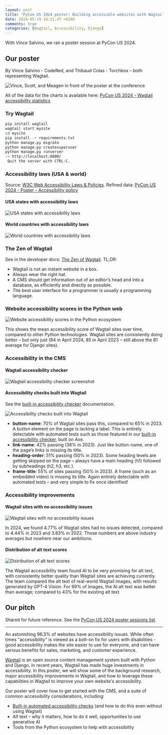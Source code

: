 ```yaml
---
layout: post
title: "PyCon US 2024 poster: Building accessible websites with Wagtail and Django"
date: 2024-05-19 18:21:47 +0100
comments: true
categories: [Wagtail, Accessibility, Django]
---
```


With Vince Salvino, we ran a poster session at PyCon US 2024.

<!-- more -->

## Our poster

By Vince Salvino - CodeRed, and Thibaud Colas - Torchbox – both representing Wagtail.

![Vince, Scott, and Meagen in front of the poster at the conference](/images/blog/pycon-us-2024-poster-accessible-websites/vince_scott_meagen_in_front_of_the_poster.webp)

All of the data for the charts is available here: [PyCon US 2024 - Wagtail accessibility statistics](https://docs.google.com/spreadsheets/d/1RajyVWKlCFlcZg_kYSLNhE8I26hE7ZWRfhga_QvZC4Y/edit?usp=sharing)

### Try Wagtail

```bash
pip install wagtail
wagtail start mysite
cd mysite
pip install -r requirements.txt
python manage.py migrate
python manage.py createsuperuser
python manage.py runserver
-> http://localhost:8000/
 Quit the server with CTRL-C.
```

### Accessibility laws (USA & world)

Source: [W3C Web Accessibility Laws & Policies](https://www.w3.org/WAI/policies/). Refined data: [PyCon US 2024 - Poster - Accessibility policy](https://docs.google.com/spreadsheets/d/1RajyVWKlCFlcZg_kYSLNhE8I26hE7ZWRfhga_QvZC4Y/edit?gid=1304246423#gid=1304246423)

#### USA states with accessibility laws

![USA states with accessibility laws](/images/blog/pycon-us-2024-poster-accessible-websites/USA%20states%20with%20accessibility%20laws.png)

#### World countries with accessibility laws

![World countries with accessibility laws](/images/blog/pycon-us-2024-poster-accessible-websites/World%20countries%20with%20accessibility%20laws.png)

### The Zen of Wagtail

See in the developer docs: [The Zen of Wagtail](https://docs.wagtail.org/en/stable/getting_started/the_zen_of_wagtail.html). TL;DR:

- Wagtail is not an instant website in a box.
- Always wear the right hat.
- A CMS should get information out of an editor’s head and into a database, as efficiently and directly as possible.
- The best user interface for a programmer is usually a programming language.

### Website accessibility scores in the Python web

![Website accessibility scores in the Python ecosystem](/images/blog/pycon-us-2024-poster-accessible-websites/Website%20accessibility%20scores%20in%20the%20Python%20ecosystem.png)

This shows the mean accessibility score of Wagtail sites over time, compared to other Python technologies. Wagtail sites are consistently doing better – but only just (84 in April 2024, 85 in April 2023 – still above the 81 average for Django sites).

### Accessibility in the CMS

#### Wagtail accessibility checker

![Wagtail accessibility checker screenshot](/images/blog/pycon-us-2024-poster-accessible-websites/Wagtail%20accessibility%20checker%20screenshot.png)

#### Accessibility checks built into Wagtail

See the [built-in accessibility checker](https://docs.wagtail.org/en/stable/advanced_topics/accessibility_considerations.html#built-in-accessibility-checker) documentation.

![Accessibility checks built into Wagtail](/images/blog/pycon-us-2024-poster-accessible-websites/Accessibility%20checks%20built%20into%20Wagtail.png)

- **button-name**: 70% of Wagtail sites pass this, compared to 65% in 2023. A button element on the page is lacking a label. This is entirely detectable with automated tests such as those featured in our [built-in accessibility checker](https://wagtail.org/blog/introducing-wagtails-new-accessibility-checker/), built on Axe.
- **link-name**: 42% passing (38% in 2023). Just like button-name, one of the page’s links is missing its title.
- **heading-order**: 51% passing (50% in 2023). Some heading levels are getting skipped on the page – always have a main heading (h1) followed by subheadings (h2, h3, etc.).
- **frame-title**: 55% of sites passing (50% in 2023). A frame (such as an embedded video) is missing its title. Again entirely detectable with automated tests – and very simple to fix once identified!

### Accessibility improvements

#### Wagtail sites with no accessibility issues

![Wagtail sites with no accessibility issues](/images/blog/pycon-us-2024-poster-accessible-websites/Wagtail%20sites%20with%20no%20accessibility%20issues.png)

In 2024, we found 4.77% of Wagtail sites had no issues detected, compared to 4.44% in 2023 and 3.83% in 2022. Those numbers are above industry averages but nowhere near our ambitions.

#### Distribution of alt text scores

![Distribution of alt text scores](/images/blog/pycon-us-2024-poster-accessible-websites/Distribution%20of%20alt%20text%20scores.png)

The Wagtail accessibility team found AI to be very promising for alt text, with consistently better quality than Wagtail sites are achieving currently. The team compared the alt text of real-world Wagtail images, with results generated by GPT-4 Vision. For 89% of images, the AI alt text was better than average; compared to 43% for the existing alt text.

## Our pitch

Shared for future reference. See the [PyCon US 2024 poster sessions list](https://us.pycon.org/2024/schedule/posters/list/).

---

An astonishing 96.3% of websites have accessibility issues. While often times "accessibility" is viewed as a bolt-on fix for users with disabilities - good accessibility makes the site easier to use for everyone, and can have serious benefits for sales, marketing, and customer experience.

[Wagtail](https://wagtail.org/) is an open source content management system built with Python and Django. In recent years, Wagtail has made huge investments in accessibility. In this poster, we will show some of the background research, major accessibility improvements in Wagtail, and how to leverage these capabilities in Wagtail to improve your own website's accessibility.

Our poster will cover how to get started with the CMS, and a suite of common accessibility considerations, including:

- [Built-in automated accessibility checks](https://us.pycon.org/2024/schedule/posters/list/) (and how to do this even without using Wagtail)
- Alt text – why it matters, how to do it well, opportunities to use generative AI
- Tools from the Python ecosystem to help with accessibility
